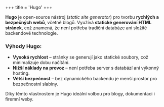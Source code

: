 +++
title = 'Hugo'
+++

**Hugo** je open-source nástroj (*static site generator*) pro tvorbu **rychlých a bezpečných webů**, včetně blogů. Využívá **statické generování HTML stránek**, což znamená, že není potřeba tradiční databáze ani složité backendové technologie.

### Výhody Hugo:
- **Vysoká rychlost** – stránky se generují jako statické soubory, což minimalizuje dobu načítání.
- **Nižší náklady na provoz** – není potřeba server s databází ani výkonný hosting.
- **Větší bezpečnost** – bez dynamického backendu je menší prostor pro bezpečnostní slabiny.

Díky těmto vlastnostem je Hugo ideální volbou pro blogy, dokumentaci i firemní weby.
